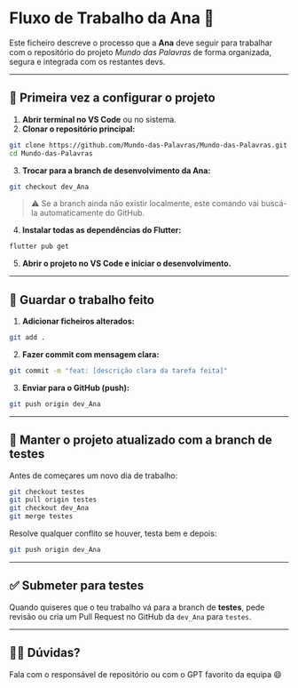 # Fluxo de Trabalho da Ana 🧠

Este ficheiro descreve o processo que a **Ana** deve seguir para trabalhar com o repositório do projeto *Mundo das Palavras* de forma organizada, segura e integrada com os restantes devs.

---

## 🔧 Primeira vez a configurar o projeto

1. **Abrir terminal no VS Code** ou no sistema.
2. **Clonar o repositório principal:**

```bash
git clone https://github.com/Mundo-das-Palavras/Mundo-das-Palavras.git
cd Mundo-das-Palavras
```

3. **Trocar para a branch de desenvolvimento da Ana:**

```bash
git checkout dev_Ana
```

> ⚠️ Se a branch ainda não existir localmente, este comando vai buscá-la automaticamente do GitHub.

4. **Instalar todas as dependências do Flutter:**

```bash
flutter pub get
```

5. **Abrir o projeto no VS Code e iniciar o desenvolvimento.**

---

## 💾 Guardar o trabalho feito

1. **Adicionar ficheiros alterados:**

```bash
git add .
```

2. **Fazer commit com mensagem clara:**

```bash
git commit -m "feat: [descrição clara da tarefa feita]"
```

3. **Enviar para o GitHub (push):**

```bash
git push origin dev_Ana
```

---

## 🔄 Manter o projeto atualizado com a branch de testes

Antes de começares um novo dia de trabalho:

```bash
git checkout testes
git pull origin testes
git checkout dev_Ana
git merge testes
```

Resolve qualquer conflito se houver, testa bem e depois:

```bash
git push origin dev_Ana
```

---

## ✅ Submeter para testes

Quando quiseres que o teu trabalho vá para a branch de **testes**, pede revisão ou cria um Pull Request no GitHub da `dev_Ana` para `testes`.

---

## 👩‍💻 Dúvidas?

Fala com o responsável de repositório ou com o GPT favorito da equipa 😄
